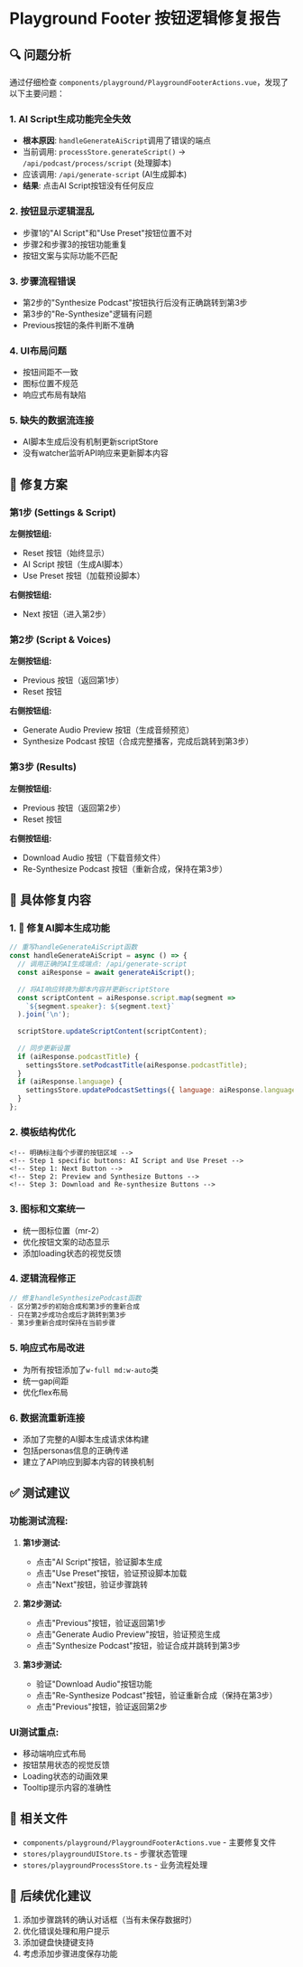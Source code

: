 # Playground Footer 按钮逻辑修复报告

## 🔍 问题分析

通过仔细检查 `components/playground/PlaygroundFooterActions.vue`，发现了以下主要问题：

### 1. **AI Script生成功能完全失效**
- **根本原因**: `handleGenerateAiScript`调用了错误的端点
- 当前调用: `processStore.generateScript()` → `/api/podcast/process/script` (处理脚本)
- 应该调用: `/api/generate-script` (AI生成脚本)
- **结果**: 点击AI Script按钮没有任何反应

### 2. **按钮显示逻辑混乱**
- 步骤1的"AI Script"和"Use Preset"按钮位置不对
- 步骤2和步骤3的按钮功能重复
- 按钮文案与实际功能不匹配

### 3. **步骤流程错误**
- 第2步的"Synthesize Podcast"按钮执行后没有正确跳转到第3步
- 第3步的"Re-Synthesize"逻辑有问题
- Previous按钮的条件判断不准确

### 4. **UI布局问题**
- 按钮间距不一致
- 图标位置不规范
- 响应式布局有缺陷

### 5. **缺失的数据流连接**
- AI脚本生成后没有机制更新scriptStore
- 没有watcher监听API响应来更新脚本内容

## 🎯 修复方案

### **第1步 (Settings & Script)**
**左侧按钮组:**
- Reset 按钮（始终显示）
- AI Script 按钮（生成AI脚本）
- Use Preset 按钮（加载预设脚本）

**右侧按钮组:**
- Next 按钮（进入第2步）

### **第2步 (Script & Voices)**
**左侧按钮组:**
- Previous 按钮（返回第1步）
- Reset 按钮

**右侧按钮组:**
- Generate Audio Preview 按钮（生成音频预览）
- Synthesize Podcast 按钮（合成完整播客，完成后跳转到第3步）

### **第3步 (Results)**
**左侧按钮组:**
- Previous 按钮（返回第2步）
- Reset 按钮

**右侧按钮组:**
- Download Audio 按钮（下载音频文件）
- Re-Synthesize Podcast 按钮（重新合成，保持在第3步）

## 🔧 具体修复内容

### 1. **🎯 修复AI脚本生成功能**
```javascript
// 重写handleGenerateAiScript函数
const handleGenerateAiScript = async () => {
  // 调用正确的AI生成端点: /api/generate-script
  const aiResponse = await generateAiScript();
  
  // 将AI响应转换为脚本内容并更新scriptStore
  const scriptContent = aiResponse.script.map(segment => 
    `${segment.speaker}: ${segment.text}`
  ).join('\n');
  
  scriptStore.updateScriptContent(scriptContent);
  
  // 同步更新设置
  if (aiResponse.podcastTitle) {
    settingsStore.setPodcastTitle(aiResponse.podcastTitle);
  }
  if (aiResponse.language) {
    settingsStore.updatePodcastSettings({ language: aiResponse.language });
  }
};
```

### 2. **模板结构优化**
```vue
<!-- 明确标注每个步骤的按钮区域 -->
<!-- Step 1 specific buttons: AI Script and Use Preset -->
<!-- Step 1: Next Button -->
<!-- Step 2: Preview and Synthesize Buttons -->
<!-- Step 3: Download and Re-synthesize Buttons -->
```

### 3. **图标和文案统一**
- 统一图标位置（mr-2）
- 优化按钮文案的动态显示
- 添加loading状态的视觉反馈

### 4. **逻辑流程修正**
```javascript
// 修复handleSynthesizePodcast函数
- 区分第2步的初始合成和第3步的重新合成
- 只在第2步成功合成后才跳转到第3步
- 第3步重新合成时保持在当前步骤
```

### 5. **响应式布局改进**
- 为所有按钮添加了`w-full md:w-auto`类
- 统一gap间距
- 优化flex布局

### 6. **数据流重新连接**
- 添加了完整的AI脚本生成请求体构建
- 包括personas信息的正确传递
- 建立了API响应到脚本内容的转换机制

## ✅ 测试建议

### **功能测试流程:**
1. **第1步测试:**
   - 点击"AI Script"按钮，验证脚本生成
   - 点击"Use Preset"按钮，验证预设脚本加载
   - 点击"Next"按钮，验证步骤跳转

2. **第2步测试:**
   - 点击"Previous"按钮，验证返回第1步
   - 点击"Generate Audio Preview"按钮，验证预览生成
   - 点击"Synthesize Podcast"按钮，验证合成并跳转到第3步

3. **第3步测试:**
   - 验证"Download Audio"按钮功能
   - 点击"Re-Synthesize Podcast"按钮，验证重新合成（保持在第3步）
   - 点击"Previous"按钮，验证返回第2步

### **UI测试重点:**
- 移动端响应式布局
- 按钮禁用状态的视觉反馈
- Loading状态的动画效果
- Tooltip提示内容的准确性

## 📝 相关文件

- `components/playground/PlaygroundFooterActions.vue` - 主要修复文件
- `stores/playgroundUIStore.ts` - 步骤状态管理
- `stores/playgroundProcessStore.ts` - 业务流程处理

## 🔄 后续优化建议

1. 添加步骤跳转的确认对话框（当有未保存数据时）
2. 优化错误处理和用户提示
3. 添加键盘快捷键支持
4. 考虑添加步骤进度保存功能 